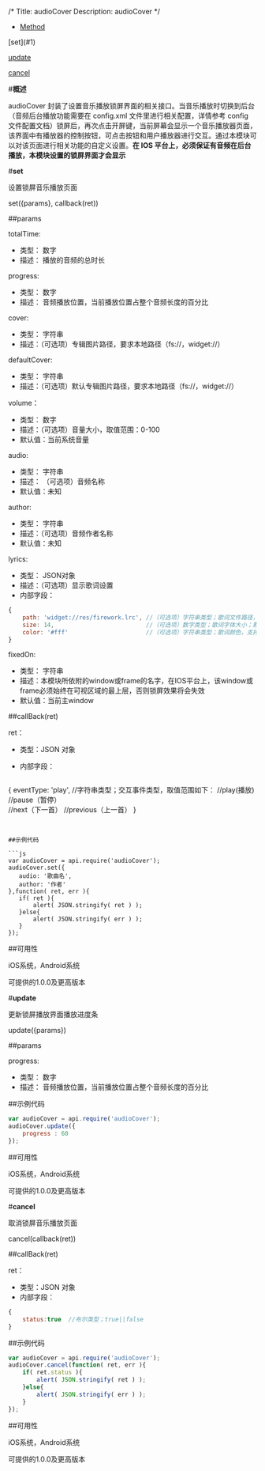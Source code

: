 /*
Title: audioCover
Description: audioCover
*/

<ul id="tab" class="clearfix">
	<li class="active"><a href="#method-content">Method</a></li>
</ul>
<div id="method-content">

<div class="outline">
[set](#1)

[update](#2)

[cancel](#3)

</div>

#**概述**

audioCover 封装了设置音乐播放锁屏界面的相关接口。当音乐播放时切换到后台（音频后台播放功能需要在 config.xml 文件里进行相关配置，详情参考 config 文件配置文档）锁屏后，再次点击开屏键，当前屏幕会显示一个音乐播放器页面，该界面中有播放器的控制按钮，可点击按钮和用户播放器进行交互。通过本模块可以对该页面进行相关功能的自定义设置。**在 IOS 平台上，必须保证有音频在后台播放，本模块设置的锁屏界面才会显示**


#**set**<div id="1"></div>

设置锁屏音乐播放页面

set({params}, callback(ret))

##params

totalTime:

- 类型： 数字
- 描述： 播放的音频的总时长

progress:

- 类型： 数字
- 描述： 音频播放位置，当前播放位置占整个音频长度的百分比

cover:

- 类型： 字符串
- 描述：（可选项）专辑图片路径，要求本地路径（fs://，widget://）

defaultCover:

- 类型： 字符串
- 描述：（可选项）默认专辑图片路径，要求本地路径（fs://，widget://）

volume：

- 类型： 数字
- 描述：（可选项）音量大小，取值范围：0-100
- 默认值：当前系统音量

audio:

- 类型： 字符串
- 描述： （可选项）音频名称
- 默认值：未知

author:

- 类型： 字符串
- 描述：（可选项）音频作者名称
- 默认值：未知

lyrics:

- 类型： JSON对象
- 描述：（可选项）显示歌词设置
- 内部字段：

```js
{
	path: 'widget://res/firework.lrc', //（可选项）字符串类型；歌词文件路径，要求本地文件（fs://、widget://），不传则不显示歌词
	size: 14,                          //（可选项）数字类型；歌词字体大小；默认：14
	color: '#fff'                      //（可选项）字符串类型；歌词颜色，支持#，rgb，rgba；默认："#fff"
}
```

fixedOn:

- 类型： 字符串
- 描述：本模块所依附的window或frame的名字，在IOS平台上，该window或frame必须始终在可视区域的最上层，否则锁屏效果将会失效
- 默认值：当前主window

##callBack(ret)

ret：

- 类型：JSON 对象
- 内部字段：
  
  ```js
{
	eventType: 'play',     //字符串类型；交互事件类型，取值范围如下：
							//play(播放)
							//pause（暂停）                            
							//next（下一首）
							//previous（上一首）
}
 ```

 
##示例代码

```js
var audioCover = api.require('audioCover');
audioCover.set({
    audio: '歌曲名',
    author: '作者'
},function( ret, err ){		
    if( ret ){
        alert( JSON.stringify( ret ) );
    }else{
        alert( JSON.stringify( err ) );
    }
});
```

##可用性

iOS系统，Android系统

可提供的1.0.0及更高版本

#**update**<div id="2"></div>

更新锁屏播放界面播放进度条

update({params})

##params

progress:

- 类型： 数字
- 描述： 音频播放位置，当前播放位置占整个音频长度的百分比

##示例代码

```js
var audioCover = api.require('audioCover');
audioCover.update({
    progress : 60
}); 
```

##可用性

iOS系统，Android系统

可提供的1.0.0及更高版本

#**cancel**<div id="3"></div>

取消锁屏音乐播放页面

cancel(callback(ret))

##callBack(ret)

ret：

- 类型：JSON 对象
- 内部字段：

```js
{
	status:true  //布尔类型；true||false
}
```
##示例代码

```js
var audioCover = api.require('audioCover');
audioCover.cancel(function( ret, err ){		
    if( ret.status ){
        alert( JSON.stringify( ret ) );
    }else{
        alert( JSON.stringify( err ) );
    }
});
```

##可用性

iOS系统，Android系统

可提供的1.0.0及更高版本
